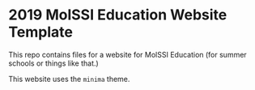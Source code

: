 # 2019 MolSSI Education Website Template

This repo contains files for a website for MolSSI Education (for summer schools or things like that.)

This website uses the `minima` theme.
